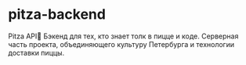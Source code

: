 # pitza-backend
Pitza API🍕 Бэкенд для тех, кто знает толк в пицце и коде.  Серверная часть проекта, объединяющего культуру Петербурга и технологии доставки пиццы.
